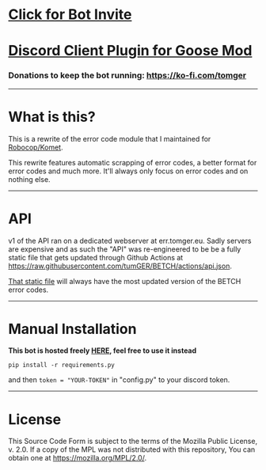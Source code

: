 # [Click for Bot Invite](https://discordapp.com/api/oauth2/authorize?client_id=520331685104189452&permissions=0&scope=bot)

# [Discord Client Plugin for Goose Mod](https://github.com/GooseMod-Modules/SwitchErrorLookup)

### Donations to keep the bot running: https://ko-fi.com/tomger

---

# What is this?

This is a rewrite of the error code module that I maintained for [Robocop/Komet](https://github.com/reswitched/robocop-ng).

This rewrite features automatic scrapping of error codes, a better format for error codes and much more. It'll always only focus on error codes and on nothing else.

---

# API

v1 of the API ran on a dedicated webserver at err.tomger.eu. Sadly servers are expensive and as such the "API" was re-engineered to be be a fully static file that gets updated through Github Actions at https://raw.githubusercontent.com/tumGER/BETCH/actions/api.json.

[That static file](https://raw.githubusercontent.com/tumGER/BETCH/actions/api.json) will always have the most updated version of the BETCH error codes.

---

# Manual Installation

**This bot is hosted freely [HERE](https://discordapp.com/api/oauth2/authorize?client_id=520331685104189452&permissions=0&scope=bot), feel free to use it instead**

```pip install -r requirements.py```

and then ```token = "YOUR-TOKEN"``` in "config.py" to your discord token.

---

# License

This Source Code Form is subject to the terms of the Mozilla Public
License, v. 2.0. If a copy of the MPL was not distributed with this
repository, You can obtain one at https://mozilla.org/MPL/2.0/.
